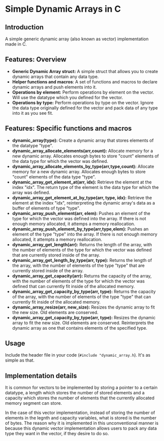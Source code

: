 # Simple Dynamic Arrays in C

## Introduction
A simple generic dynamic array (also known as vector) implementation made in C.

## Features: Overview
- **Generic Dynamic Array struct:** A simple struct that allows you to create dynamic arrays that contain any data type.
- **Helper functions and macros**: A set of functions and macros to declare dynamic arrays and push elements into it.
- **Operations by element:** Perform operations by element on the vector. Will use the datatype which you defined for the vector.
- **Operations by type:** Perform operations by type on the vector. Ignore the data type originally defined for the vector and pack data of any type into it as you see fit.

## Features: Specific functions and macros
- **dynamic_array(type):** Create a dynamic array that stores elements of the datatype "type".
- **dynamic_array_allocate_elements(arr,count):** Allocate memory for a new dynamic array. Allocates enough bytes to store "count" elements of the data type for which the vector was defined.
- **dynamic_array_allocate_elements_by_type(arr,type,count):** Allocate memory for a new dynamic array. Allocates enough bytes to store "count" elements of the data type "type".
- **dynamic_array_get_element_at(arr, idx):** Retrieve the element at the index "idx". The return type of the element is the data type for which the array was defined.
- **dynamic_array_get_element_at_by_type(arr, type, idx):** Retrieve the element at the index "idx", reinterpreting the dynamic array's data as a buffer of elements of type "type".
- **dynamic_array_push_element(arr, elem):** Pushes an element of the type for which the vector was defined into the array. If there is not enough memory allocated, it attemps a memory reallocation.
- **dynamic_array_push_element_by_type(arr,type,elem):** Pushes an element of the type "type" into the array. If there is not enough memory allocated, it attempts a memory reallocation.
- **dynamic_array_get_length(arr):** Returns the length of the array, with the number of elements of the type for which the vector was defined that are currently stored inside of the array.
- **dynamic_array_get_length_by_type(arr, type):** Returns the length of the array, with the number of elements of the type "type" that are currently stored inside of the array.
- **dynamic_array_get_capacity(arr):** Returns the capacity of the array, with the number of elements of the type for which the vector was defined that can currently fit inside of the allocated memory.
- **dynamic_array_get_capacity_by_type(arr, type):** Returns the capacity of the array, with the number of elements of the type "type" that can currently fit inside of the allocated memory.
- **dynamic_array_resize(arr, new_size):** Resizes the dynamic array to fit the new size. Old elements are conserved.
- **dynamic_array_get_capacity_by_type(arr, type):** Resizes the dynamic array to fit the new size. Old elements are conserved. Reinterprets the dynamic array as one that contains elements of the specified type.

## Usage
Include the header file in your code (```#include "dynamic_array.h```). It's as simple as that.

## Implementation details
It is common for vectors to be implemented by storing a pointer to a certain datatype, a length which stores the number of stored elements and a capacity which stores the number of elements that the currently allocated memory segment can store.

In the case of this vector implementation, instead of storing the number of elements in the legnth and capacity variables, what is stored is the number of bytes. The reason why it is implemented in this unconventional manner is because this dynamic vector implementation allows users to pack any data type they want in the vector, if they desire to do so.